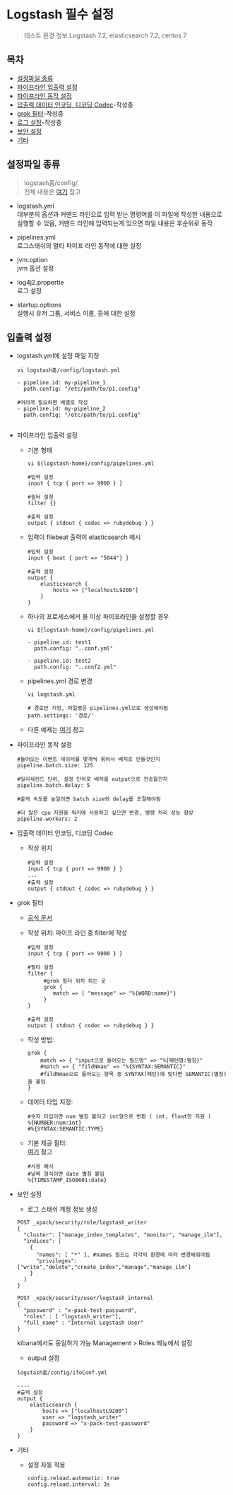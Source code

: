 # Logstash 필수 설정

> 테스트 환경 정보 Logstash 7.2, elasticsearch 7.2, centos 7

## 목차
- [설정파일 종류](#설정파일-종류)
- [파이프라인 입출력 설정](#파이프라인-입출력-설정)
- [파이프라인 동작 설정](#파이프라인-동작-설정)
- [입출력 데이터 인코딩, 디코딩 Codec](#입출력-데이터-인코딩,-디코딩-Codec)-작성중
- [grok 필터](#grok-필터)-작성중
- [로그 설정](#)-작성중
- [보안 설정](#보안-설정)
- [기타](#기타)

## 설정파일 종류
> logstash홈/config/ \
전체 내용은 [여기](https://www.elastic.co/guide/en/logstash/current/config-setting-files.html) 참고
- logstash.yml\
대부분의 옵션과 커맨드 라인으로 입력 받는 명령어를 이 파일에 작성한 내용으로 실행할 수 있음, 커맨드 라인에 입력되는게 있으면 파일 내용은 후순위로 동작

- pipelines.yml\
로그스태쉬의 멀티 파이프 라인 동작에 대한 설정

- jvm.option\
jvm 옵션 설정

- log4j2.propertie\
로그 설정

- startup.options\
실행시 유저 그룹, 서비스 이름, 등에 대한 설정

## 입출력 설정
- logstash.yml에 설정 파일 지정
    ```
    vi logstash홈/config/logstash.yml
    
    - pipeline.id: my-pipeline_1
      path.config: "/etc/path/to/p1.config"
    
    #여려개 필요하면 배열로 작성
    - pipeline.id: my-pipeline_2
      path.config: "/etc/path/to/p1.config"
      
    ```
- 파이프라인 입출력 설정
    
    * 기본 형태
        ```
        vi ${logstash-home}/config/pipelines.yml
        
        #입력 설정
        input { tcp { port => 9900 } }
        
        #필터 설정
        filter {}
        
        #출력 설정  
        output { stdout { codec => rubydebug } }
        ```
    
    * 입력이 filebeat 출력이 elasticsearch 예시
        ```
        #입력 설정
        input { beat { port => "5044"} }
        
        #출력 설정  
        output { 
            elasticsearch {
                hosts => ["localhostL9200"]
            } 
        }
        ```
        
    * 하나의 프로세스에서 둘 이상 파이프라인을 설정할 경우
        ```
        vi ${logstash-home}/config/pipelines.yml
        
        - pipeline.id: test1
          path.config: "..conf.yml"
        
        - pipeline.id: test2
          path.config: "..conf2.yml"
        ```
    
    * pipelines.yml 경로 변경
        ```
        vi logstash.yml
        
        # 경로만 지정, 파일명은 pipelines.yml으로 생성해야됨
        path.settings: '경로/'
        ```
        
    * 다른 예제는 [여기](https://www.elastic.co/guide/en/logstash/current/config-examples.html) 참고

- 파이프라인 동작 설정
    ```
    #들어오는 이벤트 데이터를 몇개씩 묶어서 배치로 만들것인지
    pipeline.batch.size: 125
    
    #밀리세컨드 단위, 설정 단위로 배치를 output으로 전송할건지
    pipeline.batch.delay: 5
    
    #출력 속도를 높일려면 batch size와 delay를 조절해야됨
    
    #더 많은 cpu 자원을 워커에 사용하고 싶으면 변경, 병령 처리 성능 향상
    pipeline.workers: 2
    ```

- 입출력 데이터 인코딩, 디코딩 Codec
    * 작성 위치
        ```
        #입력 설정
        input { tcp { port => 9900 } }
        ...
        #출력 설정  
        output { stdout { codec => rubydebug } }
        ```
    
- grok 필터
    * [공식 문서](https://www.elastic.co/guide/en/logstash/current/plugins-filters-grok.html)
    * 작성 위치: 파이프 라인 중 filter에 작성
        ```
        #입력 설정
        input { tcp { port => 9900 } }
        
        #필터 설정 
        filter {
             #grok 필더 위치 하는 곳
             grok {
                match => { "message" => "%{WORD:name}"}
             }
        }
        
        #출력 설정  
        output { stdout { codec => rubydebug } }
        ```
    * 작성 방법:
        ```
        grok {
            match => { "input으로 들어오는 필드명" => "%{패턴명:별칭}"
            #match => { "fildNmae" => "%{SYNTAX:SEMANTIC}"
            #fildNmae으로 들어오는 항목 중 SYNTAX(패턴)에 맞다면 SEMANTIC(별칭)을 붙임
        }
        ```
    * 데이터 타입 지정:
        ```
        #숫자 타입이면 num 별칭 붙이고 int형으로 변환 ( int, float만 지원 )
        %{NUMBER:num:int}
        #%{SYNTAX:SEMANTIC:TYPE}
        ```
    
    * 기본 제공 필터: \
        [여기](https://github.com/logstash-plugins/logstash-patterns-core/tree/master/patterns) 참고
        ```
        #사용 예시
        #날짜 형식이면 date 별칭 붙임
        %{TIMESTAMP_ISO8601:date}
        ```    

- 보안 설정
    * 로그 스태쉬 계정 정보 생성
    ```
    POST _xpack/security/role/logstash_writer
    {
      "cluster": ["manage_index_templates", "monitor", "manage_ilm"], 
      "indices": [
        {
          "names": [ "*" ], #names 필드는 각각의 환경에 따라 변경해줘야됨
          "privileges": ["write","delete","create_index","manage","manage_ilm"]  
        }
      ]
    }
    
    POST _xpack/security/user/logstash_internal
    {
      "password" : "x-pack-test-password",
      "roles" : [ "logstash_writer"],
      "full_name" : "Internal Logstash User"
    }
    
    ```
    kibana에서도 동일하기 가능 Management > Roles 메뉴에서 설정
    
    * output 설정
    ```
    logstash홈/config/ifoConf.yml
    
    ....
    #출력 설정  
    output { 
        elasticsearch {
            hosts => ["localhostL9200"]
            user => "logstash_writer"
            password => "x-pack-test-password"
        } 
    }
    ```
- 기타
    * 설정 자동 적용
        ```
        config.reload.automatic: true
        config.reload.interval: 3s
        ```
